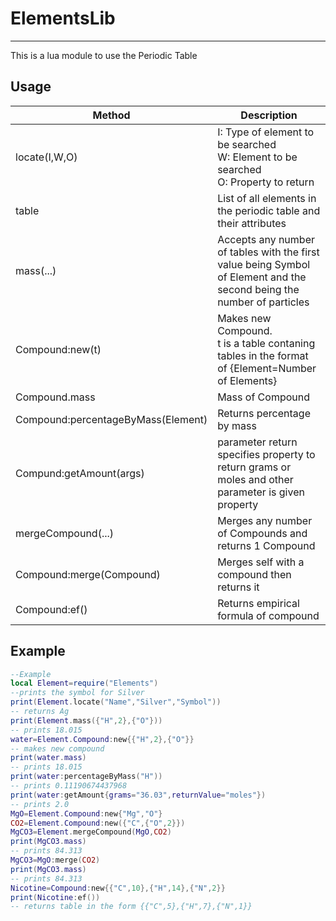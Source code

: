 # ElementsLib

---
This is a lua module to use the Periodic Table

## Usage

|Method                |Description|
| ------------------- |  ---------------------------------------------------- |
|locate(I,W,O)| I: Type of element to be searched </br> W: Element to be searched </br> O: Property to return|
|table|List of all elements in the periodic table and their attributes|
|mass(...)|Accepts any number of tables with the first value being Symbol of Element and the second being the number of particles|
|Compound:new(t)|Makes new Compound. </br> t is a table contaning tables in the format of {Element=Number of Elements}|
|Compound.mass|Mass of Compound|
|Compound:percentageByMass(Element)|Returns percentage by mass |
|Compund:getAmount(args)|parameter return specifies property to return grams or moles and other parameter is given property|
|mergeCompound(...)|Merges any number of Compounds and returns 1 Compound|
|Compound:merge(Compound)|Merges self with a compound then returns it|
|Compound:ef()|Returns empirical formula of compound|

## Example

```lua
--Example
local Element=require("Elements")
--prints the symbol for Silver
print(Element.locate("Name","Silver","Symbol"))
-- returns Ag
print(Element.mass({"H",2},{"O"}))
-- prints 18.015
water=Element.Compound:new{{"H",2},{"O"}}
-- makes new compound
print(water.mass)
-- prints 18.015
print(water:percentageByMass("H"))
-- prints 0.11190674437968
print(water:getAmount{grams="36.03",returnValue="moles"})
-- prints 2.0
MgO=Element.Compound:new{"Mg","O"}
CO2=Element.Compound:new({"C",{"O",2}})
MgCO3=Element.mergeCompound(MgO,CO2)
print(MgCO3.mass)
-- prints 84.313
MgCO3=MgO:merge(CO2)
print(MgCO3.mass)
-- prints 84.313
Nicotine=Compound:new{{"C",10},{"H",14},{"N",2}}
print(Nicotine:ef())
-- returns table in the form {{"C",5},{"H",7},{"N",1}}
```
